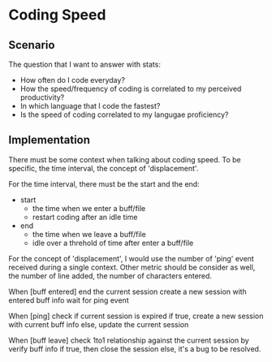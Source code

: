 # Coding Speed

## Scenario

The question that I want to answer with stats:

* How often do I code everyday?
* How the speed/frequency of coding is correlated to my perceived
  productivity?
* In which language that I code the fastest?
* Is the speed of coding correlated to my langugae proficiency?

## Implementation

There must be some context when talking about coding speed. To be
specific, the time interval, the concept of 'displacement'. 

For the time interval, there must be the start and the end:

- start
  * the time when we enter a buff/file
  * restart coding after an idle time
- end
  * the time when we leave a buff/file
  * idle over a threhold of time after enter a buff/file

For the concept of 'displacement', I would use the number of 'ping'
event received during a single context. Other metric should be consider
 as well, the number of line added, the number of characters entered.

When [buff entered]
  end the current session
  create a new session with entered buff info
  wait for ping event

When [ping]
  check if current session is expired
  if true, create a new session with current buff info
  else, update the current session

When [buff leave]
  check 1to1 relationship against the current session by verify buff
  info
  if true, then close the session
  else, it's a bug to be resolved.
